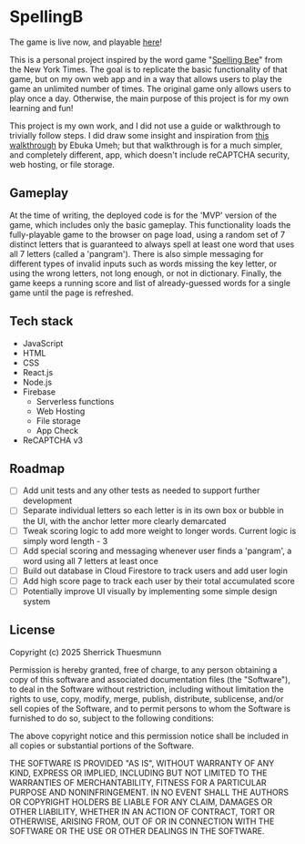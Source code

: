 # SpellingB

The game is live now, and playable [here](https://spellingb-11a56.web.app/)!

This is a personal project inspired by the word game "[Spelling Bee](https://www.nytimes.com/puzzles/spelling-bee)" from the New York Times. The goal is to replicate the basic functionality of that game, but on my own web app and in a way that allows users to play the game an unlimited number of times. The original game only allows users to play once a day. Otherwise, the main purpose of this project is for my own learning and fun!

This project is my own work, and I did not use a guide or walkthrough to trivially follow steps. I did draw some insight and inspiration from [this walkthrough](https://medium.com/@charpellumeh/build-a-serverless-full-stack-app-using-firebase-cloud-functions-81afe34a64fc) by Ebuka Umeh; but that walkthrough is for a much simpler, and completely different, app, which doesn't include reCAPTCHA security, web hosting, or file storage.

## Gameplay

At the time of writing, the deployed code is for the 'MVP' version of the game, which includes only the basic gameplay. This functionality loads the fully-playable game to the browser on page load, using a random set of 7 distinct letters that is guaranteed to always spell at least one word that uses all 7 letters (called a 'pangram'). There is also simple messaging for different types of invalid inputs such as words missing the key letter, or using the wrong letters, not long enough, or not in dictionary. Finally, the game keeps a running score and list of already-guessed words for a single game until the page is refreshed.

## Tech stack

- JavaScript
- HTML
- CSS
- React.js
- Node.js
- Firebase
    - Serverless functions
    - Web Hosting
    - File storage
    - App Check
- ReCAPTCHA v3

## Roadmap

- [ ] Add unit tests and any other tests as needed to support further development
- [ ] Separate individual letters so each letter is in its own box or bubble in the UI, with the anchor letter more clearly demarcated
- [ ] Tweak scoring logic to add more weight to longer words. Current logic is simply word length - 3
- [ ] Add special scoring and messaging whenever user finds a 'pangram', a word using all 7 letters at least once
- [ ] Build out database in Cloud Firestore to track users and add user login
- [ ] Add high score page to track each user by their total accumulated score
- [ ] Potentially improve UI visually by implementing some simple design system

## License

Copyright (c) 2025 Sherrick Thuesmunn

Permission is hereby granted, free of charge, to any person obtaining a copy of this software and associated documentation files (the "Software"), to deal in the Software without restriction, including without limitation the rights to use, copy, modify, merge, publish, distribute, sublicense, and/or sell copies of the Software, and to permit persons to whom the Software is furnished to do so, subject to the following conditions:

The above copyright notice and this permission notice shall be included in all copies or substantial portions of the Software.

THE SOFTWARE IS PROVIDED "AS IS", WITHOUT WARRANTY OF ANY KIND, EXPRESS OR IMPLIED, INCLUDING BUT NOT LIMITED TO THE WARRANTIES OF MERCHANTABILITY, FITNESS FOR A PARTICULAR PURPOSE AND NONINFRINGEMENT. IN NO EVENT SHALL THE AUTHORS OR COPYRIGHT HOLDERS BE LIABLE FOR ANY CLAIM, DAMAGES OR OTHER LIABILITY, WHETHER IN AN ACTION OF CONTRACT, TORT OR OTHERWISE, ARISING FROM, OUT OF OR IN CONNECTION WITH THE SOFTWARE OR THE USE OR OTHER DEALINGS IN THE SOFTWARE.